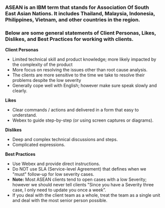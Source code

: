 ### ASEAN is an IBM term that stands for Association Of South East Asian Nations. It includes Thailand, Malaysia, Indonesia, Philippines, Vietnam, and other countries in the region.

### Below are some general statements of Client Personas, Likes, Dislikes, and Best Practices for working with clients.

**Client Personas**
* Limited technical skill and product knowledge; more likely impacted by the complexity of the product
* More focus on resolving the issues other than root cause analysis.
* The clients are more sensitive to the time we take to resolve their problems despite the low severity
* Generally cope well with English; however make sure speak slowly and clearly.

**Likes**
* Clear commands / actions and delivered in a form that easy to understand.
* Webex to guide step-by-step (or using screen captures or diagrams).

**Dislikes**
* Deep and complex technical discussions and steps.
* Complicated expressions.

**Best Practices**
* Use Webex and provide direct instructions.
* Do NOT use SLA (Service-level Agreement) that defines when we "must" follow-up for low severity cases.
* **Note:** Most ASEAN clients tend to open cases with a low Severity; however we should never tell clients "Since you have a Severity three case, I only need to update you once a week”.
* If you deal with the client team as a whole, treat the team as a single unit and deal with the most senior person possible.
